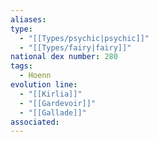 ```yaml
---
aliases: 
type:
  - "[[Types/psychic|psychic]]"
  - "[[Types/fairy|fairy]]"
national dex number: 280
tags:
  - Hoenn
evolution line:
  - "[[Kirlia]]"
  - "[[Gardevoir]]"
  - "[[Gallade]]"
associated:
---
```

